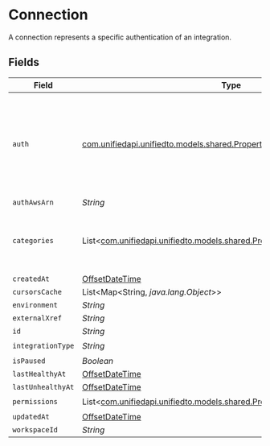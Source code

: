 # Connection

A connection represents a specific authentication of an integration.


## Fields

| Field                                                                                                                              | Type                                                                                                                               | Required                                                                                                                           | Description                                                                                                                        |
| ---------------------------------------------------------------------------------------------------------------------------------- | ---------------------------------------------------------------------------------------------------------------------------------- | ---------------------------------------------------------------------------------------------------------------------------------- | ---------------------------------------------------------------------------------------------------------------------------------- |
| `auth`                                                                                                                             | [com.unifiedapi.unifiedto.models.shared.PropertyConnectionAuth](../../models/shared/PropertyConnectionAuth.md)                     | :heavy_minus_sign:                                                                                                                 | An authentication object that represents a specific authorized user's connection to an integration.                                |
| `authAwsArn`                                                                                                                       | *String*                                                                                                                           | :heavy_minus_sign:                                                                                                                 | N/A                                                                                                                                |
| `categories`                                                                                                                       | List<[com.unifiedapi.unifiedto.models.shared.PropertyConnectionCategories](../../models/shared/PropertyConnectionCategories.md)>   | :heavy_check_mark:                                                                                                                 | The Integration categories that this connection supports                                                                           |
| `createdAt`                                                                                                                        | [OffsetDateTime](https://docs.oracle.com/javase/8/docs/api/java/time/OffsetDateTime.html)                                          | :heavy_minus_sign:                                                                                                                 | N/A                                                                                                                                |
| `cursorsCache`                                                                                                                     | List<Map<String, *java.lang.Object*>>                                                                                              | :heavy_minus_sign:                                                                                                                 | N/A                                                                                                                                |
| `environment`                                                                                                                      | *String*                                                                                                                           | :heavy_minus_sign:                                                                                                                 | N/A                                                                                                                                |
| `externalXref`                                                                                                                     | *String*                                                                                                                           | :heavy_minus_sign:                                                                                                                 | N/A                                                                                                                                |
| `id`                                                                                                                               | *String*                                                                                                                           | :heavy_minus_sign:                                                                                                                 | N/A                                                                                                                                |
| `integrationType`                                                                                                                  | *String*                                                                                                                           | :heavy_check_mark:                                                                                                                 | N/A                                                                                                                                |
| `isPaused`                                                                                                                         | *Boolean*                                                                                                                          | :heavy_minus_sign:                                                                                                                 | N/A                                                                                                                                |
| `lastHealthyAt`                                                                                                                    | [OffsetDateTime](https://docs.oracle.com/javase/8/docs/api/java/time/OffsetDateTime.html)                                          | :heavy_minus_sign:                                                                                                                 | N/A                                                                                                                                |
| `lastUnhealthyAt`                                                                                                                  | [OffsetDateTime](https://docs.oracle.com/javase/8/docs/api/java/time/OffsetDateTime.html)                                          | :heavy_minus_sign:                                                                                                                 | N/A                                                                                                                                |
| `permissions`                                                                                                                      | List<[com.unifiedapi.unifiedto.models.shared.PropertyConnectionPermissions](../../models/shared/PropertyConnectionPermissions.md)> | :heavy_check_mark:                                                                                                                 | N/A                                                                                                                                |
| `updatedAt`                                                                                                                        | [OffsetDateTime](https://docs.oracle.com/javase/8/docs/api/java/time/OffsetDateTime.html)                                          | :heavy_minus_sign:                                                                                                                 | N/A                                                                                                                                |
| `workspaceId`                                                                                                                      | *String*                                                                                                                           | :heavy_minus_sign:                                                                                                                 | N/A                                                                                                                                |